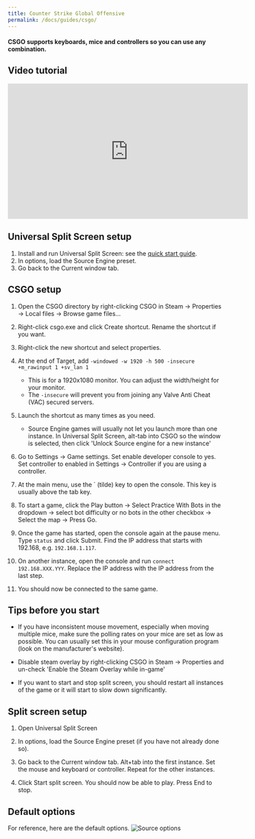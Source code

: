 ```yaml
---
title: Counter Strike Global Offensive
permalink: /docs/guides/csgo/
---
```


#### CSGO supports keyboards, mice and controllers so you can use any combination.

## Video tutorial
<div class="embed-container">
  <iframe 
          width="560" 
          height="315" 
          src="https://www.youtube.com/embed/zDmBR0d-qs0" 
          frameborder="0" 
          allow="accelerometer; 
                 autoplay; 
                 encrypted-media; 
                 gyroscope; 
                 picture-in-picture" 
          allowfullscreen="allowfullscreen">
  </iframe>
</div>

## Universal Split Screen setup
1. Install and run Universal Split Screen: see the [quick start guide](https://universalsplitscreen.github.io/docs/quickstart/).
1. In options, load the Source Engine preset.
1. Go back to the Current window tab.

## CSGO setup
1. Open the CSGO directory by right-clicking CSGO in Steam -> Properties -> Local files -> Browse game files...

1. Right-click csgo.exe and click Create shortcut. Rename the shortcut if you want.

1. Right-click the new shortcut and select properties.

1. At the end of Target, add `-windowed -w 1920 -h 500 -insecure +m_rawinput 1 +sv_lan 1`
    * This is for a 1920x1080 monitor. You can adjust the width/height for your monitor.
    * The `-insecure` will prevent you from joining any Valve Anti Cheat (VAC) secured servers.

1. Launch the shortcut as many times as you need.
     * Source Engine games will usually not let you launch more than one instance. In Universal Split Screen, alt-tab into CSGO so the window is selected, then click 'Unlock Source engine for a new instance'

1. Go to Settings -> Game settings. Set enable developer console to yes. Set controller to enabled in Settings -> Controller if you are using a controller.

1. At the main menu, use the ` (tilde) key to open the console. This key is usually above the tab key.

1. To start a game, click the Play button -> Select Practice With Bots in the dropdown -> select bot difficulty or no bots in the other checkbox -> Select the map -> Press Go.

1. Once the game has started, open the console again at the pause menu. Type `status` and click Submit. Find the IP address that starts with 192.168, e.g. `192.168.1.117`.

1. On another instance, open the console and run `connect 192.168.XXX.YYY`. Replace the IP address with the IP address from the last step.

1. You should now be connected to the same game.

## Tips before you start
* If you have inconsistent mouse movement, especially when moving multiple mice, make sure the polling rates on your mice are set as low as possible. You can usually set this in your mouse configuration program (look on the manufacturer's website).

* Disable steam overlay by right-clicking CSGO in Steam -> Properties and un-check 'Enable the Steam Overlay while in-game'

* If you want to start and stop split screen, you should restart all instances of the game or it will start to slow down significantly.

## Split screen setup
1. Open Universal Split Screen

1. In options, load the Source Engine preset (if you have not already done so).

1. Go back to the Current window tab. Alt+tab into the first instance. Set the mouse and keyboard or controller. Repeat for the other instances.

1. Click Start split screen. You should now be able to play. Press End to stop.

## Default options
For reference, here are the default options.
![Source options](https://raw.githubusercontent.com/UniversalSplitScreen/UniversalSplitScreen.github.io/master/img/source_options.png)
